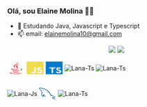 ### Olá, sou Elaine Molina 👋🏻

- 🌱 Estudando Java, Javascript e Typescript
- 📫 email: elainemolina10@gmail.com



<div align="center">
  
 <img height="150em" src="https://github-readme-stats.vercel.app/api?username=ElaineMolina&show_icons=true&theme=dracula&include_all_commits=true&count_private=true"/>
  <img height="150em" src="https://github-readme-stats.vercel.app/api/top-langs/?username=ElaineMolina&layout=compact&langs_count=7&theme=dracula"/>
</div>

</div>
  <div style="display: inline_block"><br>
  <img align="center" alt="Lana-Js" height="30" width="40" src="https://raw.githubusercontent.com/devicons/devicon/master/icons/java/java-plain.svg">
  <img align="center" alt="Lana-Js" height="30" width="40" src="https://raw.githubusercontent.com/devicons/devicon/master/icons/javascript/javascript-plain.svg">
  <img align="center" alt="Lana-Ts" height="30" width="40" src="https://raw.githubusercontent.com/devicons/devicon/master/icons/typescript/typescript-plain.svg">
  <img align="center" alt="Lana-Ts" height="30" width="40" src="https://cdn.jsdelivr.net/gh/devicons/devicon/icons/spring/spring-original.svg" >
  <img align="center" alt="Lana-Ts" height="30" width="40" src= https://icongr.am/devicon/git-original.svg?">
                                                                                                  
                                                                                                            
  </div>
  
  ##
   <div>
    <img align="center" alt="Lana-Js" height="30" width="40" src="https://cdn.jsdelivr.net/gh/devicons/devicon/icons/vscode/vscode-original.svg">
    <img align="center" alt="Lana-Ts" height="30" width="40" src="https://raw.githubusercontent.com/devicons/devicon/master/icons/mysql/mysql-original.svg">
    <img align="center" alt="Lana-Ts" height="30" width="40" src="https://cdn.jsdelivr.net/gh/devicons/devicon/icons/intellij/intellij-original.svg" />
  </div>
  
